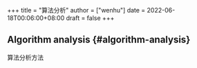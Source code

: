 +++
title = "算法分析"
author = ["wenhu"]
date = 2022-06-18T00:06:00+08:00
draft = false
+++

## Algorithm analysis {#algorithm-analysis}

算法分析方法
